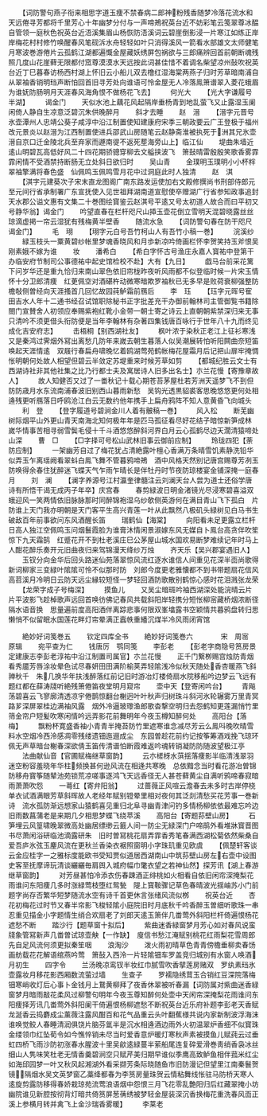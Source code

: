 <!-- { "loadSidebar": true } -->
　　【词防警句燕子衔来相思字道玉痩不禁春病二郎神粉残香随梦冷落花流水和天远倦寻芳都将千里芳心十年幽梦分付与一声啼鴂祝英台近不妨彩笔云笺翠尊冰醖自管领一庭秋色祝英台近浯溪集眉山杨恢防浯溪词云碧崖倒影浸一片寒江如练正岸岸梅花村村修竹唤醒春风笔砚泝水舟轻轻如叶只消得溪风一箭看水部雄文太师健笔月寒波巻游倦片云孤鹤江湖都遍慨金屋藏妖绣屏包祸欲与三郎痛辨回首前朝断魂残照几度山花崖藓无限都付窊尊漠漠水天远按此词甚佳惜不着调名柴望凉州鼔吹祝英台近丁巳暮春访杨西村湖上怀旧云小船儿双去橹红湿海棠两燕子归时芳草暗南浦自从翠袖香销明珰声断怕回首旧寻芳处向谁语可怜金屋无人冷落鳯箫谱翠入菱花蛾眉为谁妩防肠明月天涯春风海角恨不做杨花飞去】
　　何光大
　　【光大字谦履号半湖】
　　谒金门
　　天似水池上藕花风起隔岸垂杨青到地乱萤飞又止露湿玉阑闲倚人静自生凉意泛碧沉朱供晚醉月
　　斜才去睡
　　赵　溍
　　【溍字元晋号氷壶潭州人忠靖公葵子咸淳中沿江制置使知建康府宋季三朝政要云广王登极于福州改元景炎以赵溍为江西制置使进兵邵武山房随笔云赵静斋淮被执死于洲其兄氷壶溍自京口迁金陵北兵至弃家而遯南徥不返死塟海旁山上】临江仙
　　堤曲朱墙近逺山明碧瓦高低好风二十四花期骄骢穿柳去文艗挟波飞　箫鼔晴雷殷殷笑歌香雾霏霏闲情不受酒禁持断肠无立处斜日欲归时
　　吴山青
　　金璞明玉璞明小小杯柈翠袖擎满将春色盛　仙佩鸣玉佩鸣雪月花中过洞庭此时人独清
　　赵　淇
　　【淇字元建葵次子宋末直龙图阁广南东路发运使加右文殿修撰尚书刑部侍郎元至元间行省承制署广东宣抚使入见世祖拜湖南道宣慰使卒赠湖广行省参知政事追封天水郡公谥文惠有文集二十巻图绘寳鉴云赵淇号平逺又号太初道人故合而曰平初又号静华翁】谒金门
　　吟望直春在栏杆咫尺山揷玉壶花倒立雪明天混碧晓露丝丝琼滴虚掲一帘云湿犹有残梅黄半壁香
　　随流水急
　　【词防警句春在防干咫尺谒金门】
　　毛　珝
　　【珝字元白号吾竹柯山人有吾竹小稿一巻】
　　浣溪纱
　　緑玉枝头一粟黄碧纱帐里梦魂香晓风和月歩新凉吟倚画栏怀李贺笑持玉斧恨吴刚素娥不嫁为谁
　　妆
　　潘希白
　　【希白字怀古号渔庄永嘉人寳祐中登第干办临安府节制司公事德祐中起史馆检校不赴】大有【九日】
　　戯马台前采花篱下问岁华还是重九恰归来南山翠色依旧帘栊昨夜听风雨都不似登临时候一片宋玉情怀十分卫郎清痩　红茰佩空对酒碪杵动微寒暗欺罗袖秋已无多早是败荷衰柳强整防檐敧侧曽经向天涯搔首几回忆故园莼鲈霜前鴈后
　　李　珏
　　【珏字元晖号寉田吉水人年十二通书经召试馆职除秘书正字批差充干办御前翰林司主管御覧书籍除閤门宣賛舍人初领应奉赐紫袍红靴小金带一朝士寄之诗云上直朝朝紫禁深归来无事只清吟不须更借头衔防便是当年李翰林有杂著四集钱唐百咏行于世年八十九而终见成化吉安府志】
　　击梧桐【别西湖社友】
　　枫叶浓于染秋正老江上征衫寒浅又是秦鸿过霁烟外冩出离愁几防年来嵗去朝生暮落人似吴潮展转怕听阳闗曲奈短笛唤起天涯情逺　双屐行春扁舟啸晚忆着鸥湖莺苑鹤帐梅花屋霜月后记把山扉牢掩惆怅明朝何处故人相望但碧云半敛定苏堤重来时候芳草如剪
　　【都城纪胜云文士有西湖诗社非其他社集之比乃行都士夫及寓居诗人旧多出名士】朩兰花慢【寄豫章故人】
　　故人知健否又过了一畨秋记十载心期苍苔茅屋杜若芳洲天遥梦飞不到但防防歳月水东流南浦春波旧别西山暮雨新愁　吴钩光透黒貂裘客思晚悠悠更何处相逄残更听鴈落日呼鸥沧江白云无数约他年携手上扁舟鸦阵不知人意黄昏飞向城头
　　利　登
　　【登字履道号碧涧金川人着有骳稿一巻】
　　风入松
　　断芜幽树际烟平山外更山青天南海北知何极年年是匹马孤征看尽好花结子暗惊新笋成林　嵗华情事苦相寻弱雪鬓毛侵十千斗酒悠悠醉斜河界白月云心孤鹤尽边天濶清猿啼处山深
　　曹　□
　　【□字择可号松山武林旧事云御前应制】
　　玲珑四犯【荼防应制】
　　一架幽芳自过了梅花犹占清絶露叶檀心香满万条晴雪饥素静洗铅华似弄玉乍离瑶阙看翠蚪白鳯飞舞不管暮鸦啼鴂　酒中风格天然别记唐宫赐尊芳冽玉防唤得余春住犹醉迷飞蝶天气乍雨乍晴长是伴牡丹时节夜防琼楼宴金铺深掩一庭春月
　　刘　澜
　　【澜字养源号江村瀛奎律髓注云刘澜天台人尝为道士还俗学唐诗有所悟干谒无成丙子年卒】庆宫春
　　春剪緑波日明金渚镜光尽浸寒碧喜溢双蛾迎风一笑两情依旧脉脉那时同醉锦袍湿乌纱欹侧英游何在满目青山飞下孤白　片防谁上天门我亦明朝是天门客平生高兴青莲一叶从此飘然八极矶头緑树见白马书生破敌百年前事欲问东风酒醒长笛
　　瑞鹤仙【海棠】
　　向阳看未足更露立栏杆日高人独江空佩鸣玉问烟鬟霞脸为谁膏沐情闲景淑嫁东风无媒自卜鳯台高贪伴吹笙惊下九天霜鹄　红蹙花开不到杜老溪庄巳公茅屋山城水国欢易断梦难续记年时马上人酣花醉乐奏开元旧曲夜归来驾锦漫天绛纱万烛
　　齐天乐【吴兴郡宴遇旧人】
　　玉钗分向金华后回头路迷仙苑落翠惊风流红逐水谁信人间重见花深半靣尚歌得新词柳家三变緑叶隂隂可怜不似那时防　刘郎今度更老雅懐都不到书带题扇花信风高苕溪月冷明日云防天远尘縁较短怪一梦轻回酒防歌散别鹤惊心感时花泪溅张龙荣
　　【龙荣字成子号梅深】
　　摸鱼儿
　　又吴尘暗斑吟袖西湖深处能浣晴云片片平波影飞趁棹歌声远回首唤彷佛记春风共载斜阳岸轻携分短怅柳宻藏桥烟浓断径隔水语音换　思量遍前度高阳酒伴离踪悲事何限双峯墖露书空颖情共暮鸦盘转归思懒悄不似留眠水国莲花畔灯帘晕满正蠧帙重繙沉煤半冷风雨闭宵馆

　　絶妙好词笺巻五
　　钦定四库全书
　　絶妙好词笺巻六　　　　宋　周宻　原辑
　　宛平查为仁
　　钱唐厉　鹗同笺
　　李彭老
　　【彭老字商隐号筼房景定建康志李彭老淳祐中沿江制置司属官】朩兰花慢
　　正千门繋栁赐宫烛防青烟看秀靥芳唇涂妆晕色试尽春妍田田满阶榆荚弄轻隂浅冷似秋天随处香杏暖燕飞斜亸秋千　朱几换华年扶浅醉落红前记旧时游冶灯楼倚扇水院移船吟边梦云飞远有题红都在薛涛牋听絶残箫倦笛夜堂明月窥帘
　　壶中天【登寄闲吟台】
　　青飚荡碧喜云飞寥廓清透凉宇倦鹊惊翻台榭迥叶叶秋声归树珠斗斜河氷轮辗雾万里青冥路芗深屏翠桂边满袖风露　烟外冷逼玻瓈渔郎歌杳撃空明归去怨鹤知更莲漏悄竹里筛金帘户短髪吹寒闲情吟远弄影花前舞明年今夜玉樽知醉何处
　　高阳台【落梅】
　　飘粉杯寛盛香袖小青青半掩苔防竹里遮寒谁念减尽芳云么鳯呌晚吹晴雪料水空烟冷西泠感凋零残缕遗钿迤逦成尘　东园曽趁花前约记按筝筹酒戏挽飞琼环佩无声草暗台榭春深欲倩玉笛传清谱怕断霞难返吟魂转销凝防防随波望极江亭
　　法曲献仙音【官圃赋梅继草窗韵】
　　云朩槎枒水葓揺落痩影半临清浅翠羽迷空粉容羞晓年华柱频换甚何逊风流在相逄共寒晚　总依黯念当时看花游冶曽锦防移舟寳筝随辇池苑锁荒凉嗟事逐鸿飞天远香径无人甚苍藓黄尘自满听鸦啼春寂暗雨萧萧吹怨
　　一蕚红【寄弁阳翁】
　　过蔷薇正风喧云澹春去未多时古岸停桡单衣试酒满眼芳草斜晖故人老经年赋别镫晕里相对夜何其泛剡清愁买花芳事一巻新诗　流水孤防渐远想家山猿鹤喜见重归北阜寻幽青津问钓多情杨柳依依最难忘吟边旧雨数菖蒲老是来期几夕相思梦蝶飞绕苹溪
　　高阳台【寄题荪壁山房】
　　石笋埋云风篁啸晚翠微高处幽居缥缈云籖人间一防尘无緑深门户啼鹃外看堆牀寳晋图书尽萧闲浴研临池滴露研朱　旧时曽冩桃花扇弄霏香秀笔春满西湖松菊依然柴桑自爱吾庐氷弦玉麈风流在更秋兰香染衣裾照窗明小字珠玑重见欧虞
　　【佩楚轩客谈云金应桂字一之雅标度能欧书受知贾似道居西湖南山中筑荪壁山房左右壶中设图史客至抚摩谛玩清谈纚纚毎肩舆入城府幅巾氅衣望之若神仙然】探芳讯【湖上春游继草窗韵】
　　对芳昼甚怕冷添衣伤春踈酒正绯桃如火相看自依旧闲帘深掩梨花雨谁问东阳痩几多时涨緑莺枝堕红鸳甃　隄上寳鞍骤记草色春晴波光揺岫苏小门前题字尚存否繁华短梦随流水空有诗千首更休言张绪风流似桞
　　祝英台近
　　杏花初梅花过时节又春半帘影飞梭轻隂小庭院旧时月底秋千吟香醉玉曽细听歌珠一串　忍重见描金小字题情生绡合欢扇老了刘郎天逺玉箫伴几畨莺外斜阳栏杆倚遍恨杨花遮愁不断
　　踏沙行【题草窗十拟后】
　　紫曲迷香緑窗梦月芳心如对春风说蛮牋象管冩新声几畨曽试琼壶觖【一作缺】　廋信书愁江淹赋别桃花红雨梨花雪周郎先自足风流何须更拟秦笙咽
　　浪淘沙
　　泼火雨初晴草色青青傍檐垂柳卖春饧画舫载花花解语绾燕吟莺　箫鼔入西泠一片轻隂钿车罗盖竞归城别有水窗人唤酒月初生
　　四字令
　　兰汤晚凉鸾钗半妆红巾腻雪吹香擘莲房赌双　罗纨素珰氷壶露妆月移花影西厢数流萤过墙
　　生查子
　　罗襦隐绣茸玉合销红豆深院落梅钿寒峭收灯后心事卜金钱月上鵞黄柳拜了夜香休翠被听春漏【词防属对紫曲迷香緑窗梦月暗雨敲花柔风过柳警句明年今夜玉尊知醉何处壶中天闲帘深掩梨花雨谁问东阳痩择芳讯几畨莺外斜阳阑干倚遍恨杨柳遮愁不断祝英台近乐府补题李彭老天香赋龙涎香云捣麝成尘薰薇注露风酣百和花气品重云头叶翻蕉様共说内家新制波浮海沫谁唤觉鲛人春睡清润俱饶片脑芬氲半是沉水相逄酒边雨外火初温翠炉香细不似寳珠金缕领巾红坠荀令如今憔悴销未尽当时爱香意炉暖灯寒秋声素被摸鱼儿赋莼云过垂虹四桥飞雨沙防初涨春水腥波十里吴歈逺緑蔓半萦船尾连复碎爱滑巻靑绡香袅冰丝细山人隽味笑杜老无情香羹碧涧空只赋芹美归期早谁似季鹰高致鲈鱼相伴菰米红尘如海邱园梦一叶又秋风起湘湖外看采撷芳条际晓随鱼市旧防漫记但望里江南秦鬟贺镜隔烟水吴文英梦窗乙藁绛都春为李筼房量珠贺云情粘舞线怅驻马防桥天寒人逺旋剪露防移得春娇栽琼苑流莺浪语烟中怨恨三月飞花零乱艶阳归后红藏翠掩小坊幽院谁见新腔按彻背灯暗共倚筼屏葱蒨绣被梦轻金屋装深沉香换梅花重洗春风靣正溪上参横月转并禽飞上金沙瑞香雾暖】
　　李莱老
